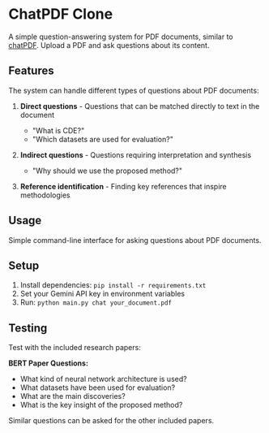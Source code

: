 # ChatPDF Clone

A simple question-answering system for PDF documents, similar to [chatPDF](https://www.chatpdf.com/). Upload a PDF and ask questions about its content.

## Features

The system can handle different types of questions about PDF documents:

1. **Direct questions** - Questions that can be matched directly to text in the document
   - "What is CDE?"
   - "Which datasets are used for evaluation?"

2. **Indirect questions** - Questions requiring interpretation and synthesis
   - "Why should we use the proposed method?"

3. **Reference identification** - Finding key references that inspire methodologies

## Usage

Simple command-line interface for asking questions about PDF documents.

## Setup

1. Install dependencies: `pip install -r requirements.txt`
2. Set your Gemini API key in environment variables
3. Run: `python main.py chat your_document.pdf`

## Testing

Test with the included research papers:

**BERT Paper Questions:**
- What kind of neural network architecture is used?
- What datasets have been used for evaluation?
- What are the main discoveries?
- What is the key insight of the proposed method?

Similar questions can be asked for the other included papers.